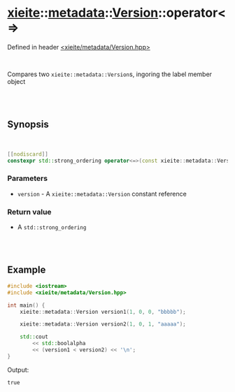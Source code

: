 # [xieite](../../xieite.md)::[metadata](../../metadata.md)::[Version](../Version.md)::operator<=>
Defined in header [<xieite/metadata/Version.hpp>](../../../include/xieite/metadata/Version.hpp)

<br/>

Compares two `xieite::metadata::Version`s, ingoring the label member object

<br/><br/>

## Synopsis

<br/>

```cpp
[[nodiscard]]
constexpr std::strong_ordering operator<=>(const xieite::metadata::Version& version) const noexcept;
```
### Parameters
- `version` - A `xieite::metadata::Version` constant reference
### Return value
- A `std::strong_ordering`

<br/><br/>

## Example
```cpp
#include <iostream>
#include <xieite/metadata/Version.hpp>

int main() {
	xieite::metadata::Version version1(1, 0, 0, "bbbbb");

	xieite::metadata::Version version2(1, 0, 1, "aaaaa");

	std::cout
		<< std::boolalpha
		<< (version1 < version2) << '\n';
}
```
Output:
```
true
```
